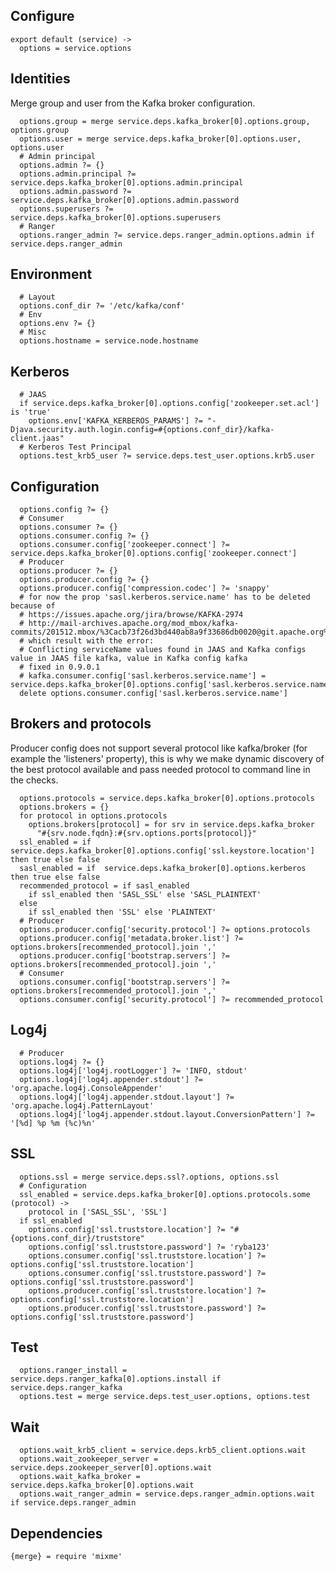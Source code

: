 

## Configure

    export default (service) ->
      options = service.options

## Identities

Merge group and user from the Kafka broker configuration.

      options.group = merge service.deps.kafka_broker[0].options.group, options.group
      options.user = merge service.deps.kafka_broker[0].options.user, options.user
      # Admin principal
      options.admin ?= {}
      options.admin.principal ?= service.deps.kafka_broker[0].options.admin.principal
      options.admin.password ?= service.deps.kafka_broker[0].options.admin.password
      options.superusers ?= service.deps.kafka_broker[0].options.superusers
      # Ranger
      options.ranger_admin ?= service.deps.ranger_admin.options.admin if service.deps.ranger_admin

## Environment

      # Layout
      options.conf_dir ?= '/etc/kafka/conf'
      # Env
      options.env ?= {}
      # Misc
      options.hostname = service.node.hostname

## Kerberos

      # JAAS
      if service.deps.kafka_broker[0].options.config['zookeeper.set.acl'] is 'true'
        options.env['KAFKA_KERBEROS_PARAMS'] ?= "-Djava.security.auth.login.config=#{options.conf_dir}/kafka-client.jaas"
      # Kerberos Test Principal
      options.test_krb5_user ?= service.deps.test_user.options.krb5.user

## Configuration

      options.config ?= {}
      # Consumer
      options.consumer ?= {}
      options.consumer.config ?= {}
      options.consumer.config['zookeeper.connect'] ?= service.deps.kafka_broker[0].options.config['zookeeper.connect']
      # Producer
      options.producer ?= {}
      options.producer.config ?= {}
      options.producer.config['compression.codec'] ?= 'snappy'
      # for now the prop 'sasl.kerberos.service.name' has to be deleted because of
      # https://issues.apache.org/jira/browse/KAFKA-2974
      # http://mail-archives.apache.org/mod_mbox/kafka-commits/201512.mbox/%3Cacb73f26d3bd440ab8a9f33686db0020@git.apache.org%3E
      # which result with the error:
      # Conflicting serviceName values found in JAAS and Kafka configs value in JAAS file kafka, value in Kafka config kafka
      # fixed in 0.9.0.1
      # kafka.consumer.config['sasl.kerberos.service.name'] =  service.deps.kafka_broker[0].options.config['sasl.kerberos.service.name']
      delete options.consumer.config['sasl.kerberos.service.name']

## Brokers and protocols

Producer config does not support several protocol like kafka/broker (for
example the 'listeners' property), this is why we make dynamic discovery of the 
best protocol available and pass needed protocol to command line in the checks.

      options.protocols = service.deps.kafka_broker[0].options.protocols
      options.brokers = {}
      for protocol in options.protocols
        options.brokers[protocol] = for srv in service.deps.kafka_broker
          "#{srv.node.fqdn}:#{srv.options.ports[protocol]}"
      ssl_enabled = if  service.deps.kafka_broker[0].options.config['ssl.keystore.location'] then true else false
      sasl_enabled = if  service.deps.kafka_broker[0].options.kerberos then true else false
      recommended_protocol = if sasl_enabled
        if ssl_enabled then 'SASL_SSL' else 'SASL_PLAINTEXT'
      else
        if ssl_enabled then 'SSL' else 'PLAINTEXT'
      # Producer
      options.producer.config['security.protocol'] ?= options.protocols
      options.producer.config['metadata.broker.list'] ?= options.brokers[recommended_protocol].join ','
      options.producer.config['bootstrap.servers'] ?= options.brokers[recommended_protocol].join ','
      # Consumer
      options.consumer.config['bootstrap.servers'] ?= options.brokers[recommended_protocol].join ','
      options.consumer.config['security.protocol'] ?= recommended_protocol

## Log4j

      # Producer
      options.log4j ?= {}
      options.log4j['log4j.rootLogger'] ?= 'INFO, stdout'
      options.log4j['log4j.appender.stdout'] ?= 'org.apache.log4j.ConsoleAppender'
      options.log4j['log4j.appender.stdout.layout'] ?= 'org.apache.log4j.PatternLayout'
      options.log4j['log4j.appender.stdout.layout.ConversionPattern'] ?= '[%d] %p %m (%c)%n'

## SSL

      options.ssl = merge service.deps.ssl?.options, options.ssl
      # Configuration
      ssl_enabled = service.deps.kafka_broker[0].options.protocols.some (protocol) ->
        protocol in ['SASL_SSL', 'SSL']
      if ssl_enabled
        options.config['ssl.truststore.location'] ?= "#{options.conf_dir}/truststore"
        options.config['ssl.truststore.password'] ?= 'ryba123'
        options.consumer.config['ssl.truststore.location'] ?= options.config['ssl.truststore.location']
        options.consumer.config['ssl.truststore.password'] ?= options.config['ssl.truststore.password']
        options.producer.config['ssl.truststore.location'] ?= options.config['ssl.truststore.location']
        options.producer.config['ssl.truststore.password'] ?= options.config['ssl.truststore.password']

## Test

      options.ranger_install = service.deps.ranger_kafka[0].options.install if service.deps.ranger_kafka
      options.test = merge service.deps.test_user.options, options.test

## Wait

      options.wait_krb5_client = service.deps.krb5_client.options.wait
      options.wait_zookeeper_server = service.deps.zookeeper_server[0].options.wait
      options.wait_kafka_broker = service.deps.kafka_broker[0].options.wait
      options.wait_ranger_admin = service.deps.ranger_admin.options.wait if service.deps.ranger_admin

## Dependencies

    {merge} = require 'mixme'
